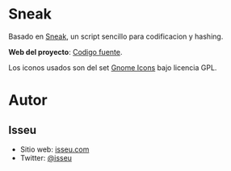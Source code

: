 Sneak
======

Basado en [Sneak], un script sencillo para codificacion y hashing. 

**Web del proyecto**: [Codigo fuente][Source Code].

Los iconos usados son del set [Gnome Icons] bajo licencia GPL. 

# Autor

## Isseu 
* Sitio web: [isseu.com]  
* Twitter: [@isseu]  
 
[Gnome Icons]: http://art.gnome.org/themes/icon
[Sneak]: http://snarkles.net/scripts/sneak/sneak.php
[Source Code]: https://github.com/isseu/Sneak
[isseu.com]: http://www.isseu.com
[@isseu]: http://twitter.com/isseu